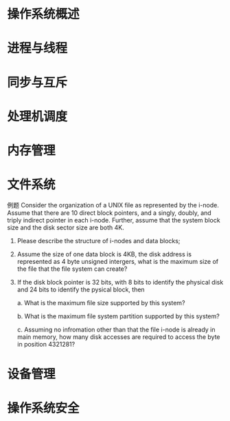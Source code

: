 # 操作系统概述

# 进程与线程

# 同步与互斥

# 处理机调度

# 内存管理

# 文件系统

例题 Consider the organization of a UNIX file as represented by the i-node. Assume that there are 10 direct block pointers, and a singly, doubly, and triply indirect pointer in each i-node. Further, assume that the system block size and the disk sector size are both 4K.

1. Please describe the structure of i-nodes and data blocks;

2. Assume the size of one data block is 4KB, the disk address is represented as 4 byte unsigned intergers, what is the maximum size of the file that the file system can create?

3. If the disk block pointer is 32 bits, with 8 bits to identify the physical disk and 24 bits to identify the pysical block, then

   a. What is the maximum file size supported by this system?

   b. What is the maximum file system partition supported by this system?

   c. Assuming no infromation other than that the file i-node is already in main memory, how many disk accesses are required to access the byte in position 4321281?

# 设备管理

# 操作系统安全